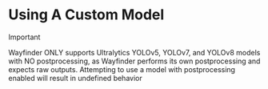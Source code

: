 <!--
SPDX-License-Identifier: CC-BY-SA-4.0

© 2025 Jesse Kane

This work is licensed under the Creative Commons Attribution-ShareAlike 4.0 International License.

You are free to:

- Share — copy and redistribute the material in any medium or format
- Adapt — remix, transform, and build upon the material for any purpose, even commercially.

Under the following terms:

- Attribution — You must give appropriate credit, provide a link to the license, and indicate if changes were made.
- ShareAlike — If you remix, transform, or build upon the material, you must distribute your contributions under the same license as the original.

To view a copy of this license, visit [https://creativecommons.org/licenses/by-sa/4.0/](https://creativecommons.org/licenses/by-sa/4.0/).

No warranty is provided.
-->

# Using A Custom Model

> [!IMPORTANT] 
> Wayfinder ONLY supports Ultralytics YOLOv5, YOLOv7, and YOLOv8 models with NO postprocessing, as Wayfinder performs its own postprocessing and expects raw outputs. Attempting to use a model with postprocessing enabled will result in undefined behavior
